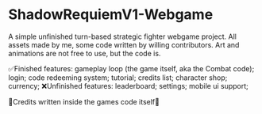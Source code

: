 # ShadowRequiemV1-Webgame

A simple unfinished turn-based strategic fighter webgame project. All assets made by me, some code written by willing contributors. Art and animations are not free to use, but the code is.

✅Finished features:
		gameplay loop (the game itself, aka the Combat code);
		login;
    code redeeming system;
    tutorial;
    credits list;
    character shop;
    currency;
❌Unfinished features:
    leaderboard;
    settings;
    mobile ui support;


📎Credits written inside the games code itself📎
